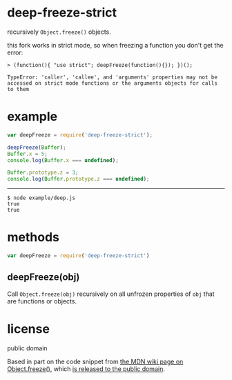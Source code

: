 # deep-freeze-strict

recursively `Object.freeze()` objects.

this fork works in strict mode, so when 
freezing a function you don't get the error:
```
> (function(){ "use strict"; deepFreeze(function(){}); })();

TypeError: 'caller', 'callee', and 'arguments' properties may not be accessed on strict mode functions or the arguments objects for calls to them
```

# example

``` js
var deepFreeze = require('deep-freeze-strict');

deepFreeze(Buffer);
Buffer.x = 5;
console.log(Buffer.x === undefined);

Buffer.prototype.z = 3;
console.log(Buffer.prototype.z === undefined);
```

***

```
$ node example/deep.js
true
true
```

# methods

``` js
var deepFreeze = require('deep-freeze-strict')
```

## deepFreeze(obj)

Call `Object.freeze(obj)` recursively on all unfrozen properties of `obj` that
are functions or objects.

# license

public domain

Based in part on the code snippet from
[the MDN wiki page on Object.freeze()](https://developer.mozilla.org/en-US/docs/JavaScript/Reference/Global_Objects/Object/freeze),
which
[is released to the public domain](https://developer.mozilla.org/en-US/docs/Project:Copyrights).

